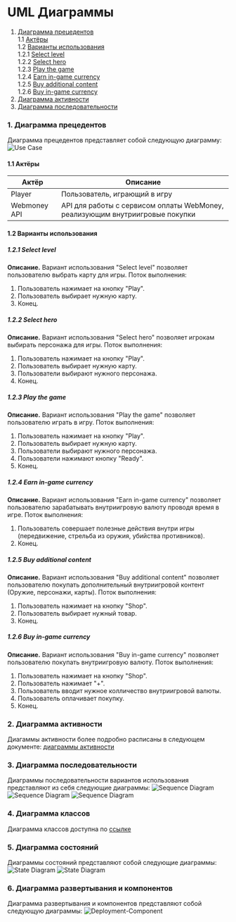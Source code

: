 # UML Диаграммы
1. [Диаграмма прецедентов](#1)<br>
1.1 [Актёры](#1.1)<br>
1.2 [Варианты использования](#1.2)<br>
1.2.1 [Select level](#1.2.1)<br>
1.2.2 [Select hero](#1.2.2)<br>
1.2.3 [Play the game](#1.2.3)<br>
1.2.4 [Earn in-game currency](#1.2.4)<br>
1.2.5 [Buy additional content](#1.2.5)<br>
1.2.6 [Buy in-game currency](#1.2.6)<br>
2. [Диаграмма активности](#2)
3. [Диаграмма последовательности](#3)

### 1. Диаграмма прецедентов<a name="1"></a>
Диаграмма прецедентов представляет собой следующую диаграмму: 
![Use Case](https://github.com/Vorobeyyyyyy/DinoMayhem/blob/master/documentation/UML/Use%20cases.png)
#### 1.1 Актёры<a name="1.1"></a>
Актёр | Описание
--- | ---
Player|Пользователь, играющий в игру
Webmoney API|API для работы с сервисом оплаты WebMoney, реализующим внутриигровые покупки

#### 1.2 Варианты использования<a name="1.2"></a>
##### 1.2.1 Select level<a name="1.2.1"></a>
**Описание.** Вариант использования "Select level" позволяет пользователю выбрать карту для игры.
Поток выполнения:
1. Пользователь нажимает на кнопку "Play".
2. Пользователь выбирает нужную карту.
3. Конец.
##### 1.2.2 Select hero<a name="1.2.2"></a>
**Описание.** Вариант использования "Select hero" позволяет игрокам выбирать персонажа для игры.
Поток выполнения:
1. Пользователь нажимает на кнопку "Play".
2. Пользователь выбирает нужную карту.
3. Пользователи выбирают нужного персонажа.
4. Конец.
##### 1.2.3 Play the game<a name="1.2.3"></a>
**Описание.** Вариант использования "Play the game" позволяет пользователю играть в игру.
Поток выполнения:
1. Пользователь нажимает на кнопку "Play".
2. Пользователь выбирает нужную карту.
3. Пользователи выбирают нужного персонажа.
4. Пользователи нажимают кнопку "Ready".
5. Конец.
##### 1.2.4 Earn in-game currency<a name="1.2.4"></a>
**Описание.** Вариант использования "Earn in-game currency" позволяет пользователю зарабатывать внутриигровую валюту проводя время в игре.
Поток выполнения:
1. Пользователь совершает полезные действия внутри игры (передвижение, стрельба из оружия, убийства противников).
2. Конец.
##### 1.2.5 Buy additional content<a name="1.2.5"></a>
**Описание.** Вариант использования "Buy additional content" позволяет пользователю покупать дополнительный внутриигровой контент (Оружие, персонажи, карты).
Поток выполнения:
1. Пользователь нажимает на кнопку "Shop".
2. Пользователь выбирает нужный товар.
3. Конец.
##### 1.2.6 Buy in-game currency<a name="1.2.6"></a>
**Описание.** Вариант использования "Buy in-game currency" позволяет пользователю покупать внутриигровую валюту.
Поток выполнения:
1. Пользователь нажимает на кнопку "Shop".
2. Пользователь нажимает "+".
3. Пользователь вводит нужное колличество внутриигровой валюты.
4. Пользователь оплачивает покупку.
5. Конец.

### 2. Диаграмма активности<a name="2"></a>
Диагаммы активности более подробно расписаны в следующем документе: [диаграммы активности](https://github.com/Vorobeyyyyyy/DinoMayhem/tree/master/documentation/UML/Activity/README.md)

### 3. Диаграмма последовательности<a name="3"></a>
Диаграммы последовательности вариантов использования представляют из себя следующие диаграммы:
![Sequence Diagram](https://github.com/Vorobeyyyyyy/DinoMayhem/blob/master/documentation/UML/ActivityDiags/ActivityDiag.png)
![Sequence Diagram](https://github.com/Vorobeyyyyyy/DinoMayhem/blob/master/documentation/UML/ActivityDiags/ActivityDiag2.png)
![Sequence Diagram](https://github.com/Vorobeyyyyyy/DinoMayhem/blob/master/documentation/UML/ActivityDiags/ActivityDiag3.png)
### 4. Диаграмма классов
Диаграмма классов доступна по [ссылке](https://github.com/Vorobeyyyyyy/DinoMayhem/blob/master/documentation/UML/ClassDiagramm/classDiag.png)

### 5. Диаграмма состояний
Диаграммы состояний представляют собой следующие диаграммы:
![State Diagram](https://github.com/Vorobeyyyyyy/DinoMayhem/blob/master/documentation/UML/State/State1.png)
![State Diagram](https://github.com/Vorobeyyyyyy/DinoMayhem/blob/master/documentation/UML/State/State2.png)

### 6. Диаграмма развертывания и компонентов
Диаграмма развертывания и компонентов представляют собой следующую диаграммы:
![Deployment-Component](https://github.com/Vorobeyyyyyy/DinoMayhem/blob/master/documentation/UML/Deployment/Depl.png)
